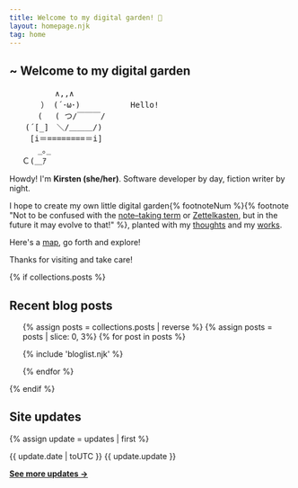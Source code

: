 ```yaml
---
title: Welcome to my digital garden! 🌱
layout: homepage.njk
tag: home
---
```


<section class="content">

# ~ Welcome to my <span class="wave hometitle">digital garden</span>

<pre class="ascii">
　　　 　  ∧,,∧
　　　　） (´･ω･) 　 　 　 　Hello!
　　　 (　 ( つ/￣￣￣/　
　　(´[_]　＼/＿＿＿/)
　　 [i＝========＝i]
　　　 _｡_　 　
　 Ｃ(＿ｱ
</pre>

Howdy! I'm **Kirsten (she/her)**. Software developer by day, fiction writer by night.

I hope to create my own little digital garden{% footnoteNum %}{% footnote "Not to be confused with the [note–taking term](https://github.com/MaggieAppleton/digital-gardeners#what-is-digital-gardening) or [Zettelkasten](https://zettelkasten.de/posts/overview/), but in the future it may evolve to that!" %}, planted with my [thoughts](/blog) and my [works](/projects).

Here's a [map](/sitemap), go forth and explore!

Thanks for visiting and take care!

</section>

{% if collections.posts %}

<section class="content">

## Recent blog posts

<ul class="blog-list">
{% assign posts = collections.posts | reverse %}
{% assign posts = posts | slice: 0, 3%}
{% for post in posts %}

{% include 'bloglist.njk' %}

{% endfor %}

</ul>
</section>
{% endif %}

<section class="content">

## Site updates

{% assign update = updates | first %}

<span class="update-date">{{ update.date | toUTC }}</span> {{ update.update }}

**[See more updates →](/changelog)**

<p></p>

</section>
